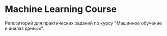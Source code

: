 # Machine Learning Course

Репозиторий для практических заданий по курсу "Машинное обучение и аналаз данных".
